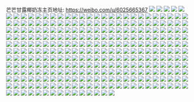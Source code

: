 芒芒甘露椰奶冻主页地址: https://weibo.com/u/6025665367 
![](https://wx4.sinaimg.cn/mw2000/006zN4P5ly1h91ek6rsynj32c0340x6p.jpg) 
![](https://wx4.sinaimg.cn/mw2000/006zN4P5ly1h915ytsw83j32c0340x6q.jpg) 
![](https://wx4.sinaimg.cn/mw2000/006zN4P5ly1h915yuo08lj32eo37kkjm.jpg) 
![](https://wx4.sinaimg.cn/mw2000/006zN4P5ly1h915yvyzsdj32c0340hdt.jpg) 
![](https://wx4.sinaimg.cn/mw2000/006zN4P5ly1h919yi8rr4j32c03407wi.jpg) 
![](https://wx4.sinaimg.cn/mw2000/006zN4P5ly1h915ymzxd2j32c0340hdv.jpg) 
![](https://wx4.sinaimg.cn/mw2000/006zN4P5ly1h915yln3gbj32eo37ke85.jpg) 
![](https://wx4.sinaimg.cn/mw2000/006zN4P5ly1h919k9zklnj31mk37kqv6.jpg) 
![](https://wx4.sinaimg.cn/mw2000/006zN4P5ly1h915yvb3nlj32c0340kjl.jpg) 
![](https://wx4.sinaimg.cn/mw2000/006zN4P5ly1h916vf7fzzj32c02c0npd.jpg) 
![](https://wx4.sinaimg.cn/mw2000/006zN4P5ly1h915yom8edj32c0340u11.jpg) 
![](https://wx4.sinaimg.cn/mw2000/006zN4P5ly1h919t1aq8wj32c02c01ky.jpg) 
![](https://wx4.sinaimg.cn/mw2000/006zN4P5gy1h901e8mv4wj32eo37ke84.jpg) 
![](https://wx4.sinaimg.cn/mw2000/006zN4P5gy1h901e241wuj32eo37k4qu.jpg) 
![](https://wx4.sinaimg.cn/mw2000/006zN4P5gy1h901eh7r5lj30uka6bu13.jpg) 
![](https://wx4.sinaimg.cn/mw2000/006zN4P5gy1h901dmxqkdj32c0340hdw.jpg) 
![](https://wx4.sinaimg.cn/mw2000/006zN4P5gy1h90227ysc2j30u0140dvy.jpg) 
![](https://wx4.sinaimg.cn/mw2000/006zN4P5gy1h9047lapclj32c0340x6t.jpg) 
![](https://wx4.sinaimg.cn/mw2000/006zN4P5gy1h901ejpnwij33402c04qr.jpg) 
![](https://wx4.sinaimg.cn/mw2000/006zN4P5gy1h901dhzl1cj33402c0qv9.jpg) 
![](https://wx4.sinaimg.cn/mw2000/006zN4P5gy1h901dqvkuuj32c03404qq.jpg) 
![](https://wx4.sinaimg.cn/mw2000/006zN4P5gy1h904d77m0aj31sc2dsqv7.jpg) 
![](https://wx4.sinaimg.cn/mw2000/006zN4P5gy1h8z21w3xcgj30uk6s7b2c.jpg) 
![](https://wx4.sinaimg.cn/mw2000/006zN4P5gy1h8z1zeennmj32c0340qv7.jpg) 
![](https://wx4.sinaimg.cn/mw2000/006zN4P5gy1h8z20xolw0j32c0340u0y.jpg) 
![](https://wx4.sinaimg.cn/mw2000/006zN4P5gy1h8z1xagx2wj32eo37kb2b.jpg) 
![](https://wx4.sinaimg.cn/mw2000/006zN4P5gy1h8z1y3awqjj32eo37ku10.jpg) 
![](https://wx4.sinaimg.cn/mw2000/006zN4P5gy1h8z1yr41jcj32eo37ke84.jpg) 
![](https://wx4.sinaimg.cn/mw2000/006zN4P5gy1h8z1zlow9ej32c0340npe.jpg) 
![](https://wx4.sinaimg.cn/mw2000/006zN4P5gy1h8z22faqb4j32c0340u0y.jpg) 
![](https://wx4.sinaimg.cn/mw2000/006zN4P5gy1h8z22zw2ipj32c03404qs.jpg) 
![](https://wx4.sinaimg.cn/mw2000/006zN4P5gy1h8z23b52zmj31j521j7wi.jpg) 
![](https://wx4.sinaimg.cn/mw2000/006zN4P5ly1h8pw8d0aq8j306o06ojrr.jpg) 
![](https://wx4.sinaimg.cn/mw2000/006zN4P5ly1h8nh9cjh7qj32c0340npe.jpg) 
![](https://wx4.sinaimg.cn/mw2000/006zN4P5ly1h8nhbcu8gvj32c0340kjm.jpg) 
![](https://wx4.sinaimg.cn/mw2000/006zN4P5ly1h8mbnwys33j32c0340kjm.jpg) 
![](https://wx4.sinaimg.cn/mw2000/006zN4P5ly1h8jjkbme6pj30u00tkdlt.jpg) 
![](https://wx4.sinaimg.cn/mw2000/006zN4P5ly1h8hk8poc1ej32c0340kjn.jpg) 
![](https://wx4.sinaimg.cn/mw2000/006zN4P5ly1h8gh7fzu8vj31kw1kwant.jpg) 
![](https://wx4.sinaimg.cn/mw2000/006zN4P5ly1h8d2lrvhelj32c0340qv6.jpg) 
![](https://wx4.sinaimg.cn/mw2000/006zN4P5ly1h8au2nt32zj30u0140n4r.jpg) 
![](https://wx4.sinaimg.cn/mw2000/006zN4P5ly1h8aua7ih16j30u0140wnu.jpg) 
![](https://wx4.sinaimg.cn/mw2000/006zN4P5ly1h8au9kk57rj30u0140qaq.jpg) 
![](https://wx4.sinaimg.cn/mw2000/006zN4P5ly1h88ezfrhf1j30u0140ahl.jpg) 
![](https://wx4.sinaimg.cn/mw2000/006zN4P5ly1h7vgcg2qakj32c03407wi.jpg) 
![](https://wx4.sinaimg.cn/mw2000/006zN4P5ly1h7vgccy5vbj32c0340npe.jpg) 
![](https://wx4.sinaimg.cn/mw2000/006zN4P5ly1h7vgcepkcfj32c0340hdu.jpg) 
![](https://wx4.sinaimg.cn/mw2000/006zN4P5ly1h7vtvqaolbj30zo1hinpe.jpg) 
![](https://wx4.sinaimg.cn/mw2000/006zN4P5gy1h7v5atsc4pj32dr36ce84.jpg) 
![](https://wx4.sinaimg.cn/mw2000/006zN4P5gy1h7v5bkmuiqj32c0340u0y.jpg) 
![](https://wx4.sinaimg.cn/mw2000/006zN4P5gy1h7v5avojh8j32c03401kz.jpg) 
![](https://wx4.sinaimg.cn/mw2000/006zN4P5gy1h7v5bcpjl3j32dr36cu10.jpg) 
![](https://wx4.sinaimg.cn/mw2000/006zN4P5gy1h7v5b4biovj32c03407wj.jpg) 
![](https://wx4.sinaimg.cn/mw2000/006zN4P5gy1h7v5aneryuj32dr36ce83.jpg) 
![](https://wx4.sinaimg.cn/mw2000/006zN4P5gy1h7v5b2cd0aj32c0340x6r.jpg) 
![](https://wx4.sinaimg.cn/mw2000/006zN4P5gy1h7v5c1jg17j32c0340e83.jpg) 
![](https://wx4.sinaimg.cn/mw2000/006zN4P5gy1h7v5ay1dbnj336c36c7wj.jpg) 
![](https://wx4.sinaimg.cn/mw2000/006zN4P5gy1h7v5bgubrbj32c0340qv5.jpg) 
![](https://wx4.sinaimg.cn/mw2000/006zN4P5gy1h7v5bv60rkj31xv1xvnpd.jpg) 
![](https://wx4.sinaimg.cn/mw2000/006zN4P5gy1h7v5by9l64j32c0340u0x.jpg) 
![](https://wx4.sinaimg.cn/mw2000/006zN4P5gy1h7v5qtdszmj30u0140wsm.jpg) 
![](https://wx4.sinaimg.cn/mw2000/006zN4P5ly1h7pibldmktj30qo0pmdjh.jpg) 
![](https://wx4.sinaimg.cn/mw2000/006zN4P5ly1h7mc53xl2kj31xa2keb29.jpg) 
![](https://wx4.sinaimg.cn/mw2000/006zN4P5ly1h7mc562lioj32c03407wj.jpg) 
![](https://wx4.sinaimg.cn/mw2000/006zN4P5ly1h7kvg67fq2j32c03401ky.jpg) 
![](https://wx4.sinaimg.cn/mw2000/006zN4P5ly1h7kvegeywjj30zo256wg5.jpg) 
![](https://wx4.sinaimg.cn/mw2000/006zN4P5ly1h7hesif2x8j30xf0p2my6.jpg) 
![](https://wx4.sinaimg.cn/mw2000/006zN4P5ly1h7glxah53gj32c0340x6t.jpg) 
![](https://wx4.sinaimg.cn/mw2000/006zN4P5ly1h7glxh0qq7j32c03404qs.jpg) 
![](https://wx4.sinaimg.cn/mw2000/006zN4P5ly1h7gh6im90oj30zo254q8z.jpg) 
![](https://wx4.sinaimg.cn/mw2000/006zN4P5ly1h7gh6pizosj32c0340npe.jpg) 
![](https://wx4.sinaimg.cn/mw2000/006zN4P5ly1h7gh6rb2j1j32c03401l0.jpg) 
![](https://wx4.sinaimg.cn/mw2000/006zN4P5ly1h7gh7ac8doj32c03401kz.jpg) 
![](https://wx4.sinaimg.cn/mw2000/006zN4P5ly1h7gh798tn6j32c0340hdu.jpg) 
![](https://wx4.sinaimg.cn/mw2000/006zN4P5ly1h7gh6ogjz2j32c0340qv6.jpg) 
![](https://wx4.sinaimg.cn/mw2000/006zN4P5ly1h7gh6gs53hj30xc230tus.jpg) 
![](https://wx4.sinaimg.cn/mw2000/006zN4P5ly1h7gh6hq0jzj31lw256kiy.jpg) 
![](https://wx4.sinaimg.cn/mw2000/006zN4P5ly1h7gh6nbe9rj32c0340dtn.jpg) 
![](https://wx4.sinaimg.cn/mw2000/006zN4P5ly1h7gh6i8ifhj31gk256asb.jpg) 
![](https://wx4.sinaimg.cn/mw2000/006zN4P5ly1h7fm4u6mclj30u00rm74r.jpg) 
![](https://wx4.sinaimg.cn/mw2000/006zN4P5ly1h7wnqo9kkfj323c2n67wj.jpg) 
![](https://wx4.sinaimg.cn/mw2000/006zN4P5ly1h7wnqs9m9cj32c03407wl.jpg) 
![](https://wx4.sinaimg.cn/mw2000/006zN4P5ly1h7wnquwljwj32c0340u0z.jpg) 
![](https://wx4.sinaimg.cn/mw2000/006zN4P5ly1h7wnqxrxyrj32c0340u10.jpg) 
![](https://wx4.sinaimg.cn/mw2000/006zN4P5ly1h7c2ea82q6j32c0340x6p.jpg) 
![](https://wx4.sinaimg.cn/mw2000/006zN4P5ly1h7c2ebaf59j32c0340u0x.jpg) 
![](https://wx4.sinaimg.cn/mw2000/006zN4P5ly1h7c2edpdcvj32c0340npe.jpg) 
![](https://wx4.sinaimg.cn/mw2000/006zN4P5ly1h7c2mtk8cmj32c0340qv6.jpg) 
![](https://wx4.sinaimg.cn/mw2000/006zN4P5ly1h7c2kg4j1mj32c03401kz.jpg) 
![](https://wx4.sinaimg.cn/mw2000/006zN4P5ly1h7c2ki6340j32c0340kjm.jpg) 
![](https://wx4.sinaimg.cn/mw2000/006zN4P5ly1h7c2kjutkpj32c0340npd.jpg) 
![](https://wx4.sinaimg.cn/mw2000/006zN4P5ly1h7c2klckdkj30xc3340wl.jpg) 
![](https://wx4.sinaimg.cn/mw2000/006zN4P5ly1h7c2et4azwj313w1h8x6q.jpg) 
![](https://wx4.sinaimg.cn/mw2000/006zN4P5ly1h7b07dz3ngj32c03417wk.jpg) 
![](https://wx4.sinaimg.cn/mw2000/006zN4P5ly1h6ywau7byhj31400u0mxw.jpg) 
![](https://wx4.sinaimg.cn/mw2000/006zN4P5ly1h6wui3o4gcj30ukakfu10.jpg) 
![](https://wx4.sinaimg.cn/mw2000/006zN4P5ly1h6wui9mubij30uk91yqjl.jpg) 
![](https://wx4.sinaimg.cn/mw2000/006zN4P5ly1h6wuhordb1j30xc3pc4qr.jpg) 
![](https://wx4.sinaimg.cn/mw2000/006zN4P5ly1h6wuht9l43j32c0340e82.jpg) 
![](https://wx4.sinaimg.cn/mw2000/006zN4P5ly1h6wvess08ij315o34kdyq.jpg) 
![](https://wx4.sinaimg.cn/mw2000/006zN4P5ly1h6wuhrwwa6j322g2ranpe.jpg) 
![](https://wx4.sinaimg.cn/mw2000/006zN4P5ly1h6wv16r3ztj32dr36anpd.jpg) 
![](https://wx4.sinaimg.cn/mw2000/006zN4P5ly1h6wvj53hd2j32c0340npf.jpg) 
![](https://wx4.sinaimg.cn/mw2000/006zN4P5ly1h6vx4a46ryj32c0340hdv.jpg) 
![](https://wx4.sinaimg.cn/mw2000/006zN4P5ly1h6vx66bnwfj30u0140dta.jpg) 
![](https://wx4.sinaimg.cn/mw2000/006zN4P5ly1h6vx4bhdkpj32c0340b2a.jpg) 
![](https://wx4.sinaimg.cn/mw2000/006zN4P5ly1h6vx4davrgj32c03407wk.jpg) 
![](https://wx4.sinaimg.cn/mw2000/006zN4P5ly1h6vx589uaej32c0340hdu.jpg) 
![](https://wx4.sinaimg.cn/mw2000/006zN4P5ly1h6vx432r2uj30uk5nqhdw.jpg) 
![](https://wx4.sinaimg.cn/mw2000/006zN4P5ly1h6vx47zraxj32jr3efu0z.jpg) 
![](https://wx4.sinaimg.cn/mw2000/006zN4P5ly1h6vy35dkw3j30v41jcwlu.jpg) 
![](https://wx4.sinaimg.cn/mw2000/006zN4P5ly1h81brqopttj325e2v61ky.jpg) 
![](https://wx4.sinaimg.cn/mw2000/006zN4P5ly1h6vhel1kugj31qo2bk1ky.jpg) 
![](https://wx4.sinaimg.cn/mw2000/006zN4P5ly1h6vheog1h3j30u01sw7ej.jpg) 
![](https://wx4.sinaimg.cn/mw2000/006zN4P5ly1h6vhgfmy16j32c0340kjm.jpg) 
![](https://wx4.sinaimg.cn/mw2000/006zN4P5ly1h6vhenqpauj336c2drnpe.jpg) 
![](https://wx4.sinaimg.cn/mw2000/006zN4P5ly1h6vhglzecej32c0340jxg.jpg) 
![](https://wx4.sinaimg.cn/mw2000/006zN4P5ly1h6vhgptbzrj32c03404m1.jpg) 
![](https://wx4.sinaimg.cn/mw2000/006zN4P5ly1h6vhevjc1fj32c0340e84.jpg) 
![](https://wx4.sinaimg.cn/mw2000/006zN4P5ly1h6vhejqdkmj32c0340b2c.jpg) 
![](https://wx4.sinaimg.cn/mw2000/006zN4P5ly1h6vhgu9zrkj32jp3ec19n.jpg) 
![](https://wx4.sinaimg.cn/mw2000/006zN4P5ly1h6vhgeb00aj32c0340x6q.jpg) 
![](https://wx4.sinaimg.cn/mw2000/006zN4P5ly1h6vheyomwmj32dp36cqm8.jpg) 
![](https://wx4.sinaimg.cn/mw2000/006zN4P5ly1h6vhf013kfj32c03407wi.jpg) 
![](https://wx4.sinaimg.cn/mw2000/006zN4P5ly1h6uv7y9uhgj31q832oe83.jpg) 
![](https://wx4.sinaimg.cn/mw2000/006zN4P5ly1h6uv7t1hzsj31q832o1kz.jpg) 
![](https://wx4.sinaimg.cn/mw2000/006zN4P5ly1h6uo818n79j32c0340e82.jpg) 
![](https://wx4.sinaimg.cn/mw2000/006zN4P5ly1h6uo7vewwlj32c0340qva.jpg) 
![](https://wx4.sinaimg.cn/mw2000/006zN4P5ly1h6uo78se0oj32c0340qv7.jpg) 
![](https://wx4.sinaimg.cn/mw2000/006zN4P5ly1h6uo7jnjbnj32dp36cnpf.jpg) 
![](https://wx4.sinaimg.cn/mw2000/006zN4P5ly1h6uo7p2ru0j30uk7x7npg.jpg) 
![](https://wx4.sinaimg.cn/mw2000/006zN4P5ly1h6uo7yiazrj327c36cu0z.jpg) 
![](https://wx4.sinaimg.cn/mw2000/006zN4P5ly1h6uo8dwvjsj32c03407wh.jpg) 
![](https://wx4.sinaimg.cn/mw2000/006zN4P5ly1h6uo88c4hlj336c36ce85.jpg) 
![](https://wx4.sinaimg.cn/mw2000/006zN4P5ly1h6uo8izx5nj32jr3efkjn.jpg) 
![](https://wx4.sinaimg.cn/mw2000/006zN4P5ly1h6uo76iv9ej32c0340khp.jpg) 
![](https://wx4.sinaimg.cn/mw2000/006zN4P5ly1h6u05e5zknj32812ypu0x.jpg) 
![](https://wx4.sinaimg.cn/mw2000/006zN4P5ly1h6u02j3by0j32c0340hdt.jpg) 
![](https://wx4.sinaimg.cn/mw2000/006zN4P5ly1h6tau0c2nnj32c0340kjl.jpg) 
![](https://wx4.sinaimg.cn/mw2000/006zN4P5ly1h6q26kxtitj32c03404qq.jpg) 
![](https://wx4.sinaimg.cn/mw2000/006zN4P5ly1h6q1vk7ahlj32c03407wk.jpg) 
![](https://wx4.sinaimg.cn/mw2000/006zN4P5ly1h6q21b3q1fj32jr3efjy2.jpg) 
![](https://wx4.sinaimg.cn/mw2000/006zN4P5ly1h6q1vnvvhxj336c36cdzq.jpg) 
![](https://wx4.sinaimg.cn/mw2000/006zN4P5ly1h6q1vx6sp6j32c0340u0x.jpg) 
![](https://wx4.sinaimg.cn/mw2000/006zN4P5ly1h6q1vq8m0fj3340340x6p.jpg) 
![](https://wx4.sinaimg.cn/mw2000/006zN4P5ly1h6q1vru873j32c03404qr.jpg) 
![](https://wx4.sinaimg.cn/mw2000/006zN4P5ly1h6q1vv7znpj32c0340u0y.jpg) 
![](https://wx4.sinaimg.cn/mw2000/006zN4P5ly1h6nwbdfmx0j32c03401ky.jpg) 
![](https://wx4.sinaimg.cn/mw2000/006zN4P5ly1h6nwgntrknj336c2drb2a.jpg) 
![](https://wx4.sinaimg.cn/mw2000/006zN4P5ly1h6nwh5fik3j30u0140wfq.jpg) 
![](https://wx4.sinaimg.cn/mw2000/006zN4P5ly1h6nwh4va47j30u0140akn.jpg) 
![](https://wx4.sinaimg.cn/mw2000/006zN4P5ly1h6ki7ojnw1j30u0140gmg.jpg) 
![](https://wx4.sinaimg.cn/mw2000/006zN4P5ly1h6ki7o88njj30u014047i.jpg) 
![](https://wx4.sinaimg.cn/mw2000/006zN4P5ly1h6j4mrk6m2j30zo1hih1s.jpg) 
![](https://wx4.sinaimg.cn/mw2000/006zN4P5ly1h6j4mkqia3j32c0340gtn.jpg) 
![](https://wx4.sinaimg.cn/mw2000/006zN4P5ly1h6j4mn8hgtj31j02aiqv5.jpg) 
![](https://wx4.sinaimg.cn/mw2000/006zN4P5ly1h6j4mpd9zhj32c0340x6p.jpg) 
![](https://wx4.sinaimg.cn/mw2000/006zN4P5ly1h6j4mqlllfj32c0340qv5.jpg) 
![](https://wx4.sinaimg.cn/mw2000/006zN4P5ly1h6j4nj3cxtj336c2drx6p.jpg) 
![](https://wx4.sinaimg.cn/mw2000/006zN4P5ly1h6j4mlgx84j32c03404qq.jpg) 
![](https://wx4.sinaimg.cn/mw2000/006zN4P5ly1h6j4pw5h5qj30u01nnk4n.jpg) 
![](https://wx4.sinaimg.cn/mw2000/006zN4P5ly1h6j50uyxnxj336c36c1kz.jpg) 
![](https://wx4.sinaimg.cn/mw2000/006zN4P5ly1h6j50n54tcj33402c0nhb.jpg) 
![](https://wx4.sinaimg.cn/mw2000/006zN4P5ly1h6gsnrm3zwj30tz1o775x.jpg) 
![](https://wx4.sinaimg.cn/mw2000/006zN4P5ly1h6gsnrxktgj30u01nhabp.jpg) 
![](https://wx4.sinaimg.cn/mw2000/006zN4P5ly1h6gsq0yyxhj30u01nlqa2.jpg) 
![](https://wx4.sinaimg.cn/mw2000/006zN4P5ly1h6gsq1bp67j30u01nwwg2.jpg) 
![](https://wx4.sinaimg.cn/mw2000/006zN4P5ly1h62rehlv0zj31kw2dcgwp.jpg) 
![](https://wx4.sinaimg.cn/mw2000/006zN4P5ly1h62reo5xfpj31kw2dcjzl.jpg) 
![](https://wx4.sinaimg.cn/mw2000/006zN4P5ly1h62rerxehjj31kw2dcahe.jpg) 
![](https://wx4.sinaimg.cn/mw2000/006zN4P5ly1h62rgyssyhj32c0340kjm.jpg) 
![](https://wx4.sinaimg.cn/mw2000/006zN4P5ly1h62rh402xjj32c0340qv6.jpg) 
![](https://wx4.sinaimg.cn/mw2000/006zN4P5ly1h62rhdxr19j32c0340u0z.jpg) 
![](https://wx4.sinaimg.cn/mw2000/006zN4P5ly1h62rhvtvcsj32c0340u11.jpg) 
![](https://wx4.sinaimg.cn/mw2000/006zN4P5ly1h62rgu5163j32c03404qr.jpg) 
![](https://wx4.sinaimg.cn/mw2000/006zN4P5ly1h62rinm1u8j32c0340kjm.jpg) 
![](https://wx4.sinaimg.cn/mw2000/006zN4P5ly1h62riq24suj32c0340qv6.jpg) 
![](https://wx4.sinaimg.cn/mw2000/006zN4P5ly1h62riry7anj32c0340x6q.jpg) 
![](https://wx4.sinaimg.cn/mw2000/006zN4P5ly1h62rmiq61pj32c0340qv6.jpg) 
![](https://wx4.sinaimg.cn/mw2000/006zN4P5ly1h62rkfkd7vj32c0340hdu.jpg) 
![](https://wx4.sinaimg.cn/mw2000/006zN4P5ly1h62rn3cb6yj335s2dcx6r.jpg) 
![](https://wx4.sinaimg.cn/mw2000/006zN4P5ly1h62rndxkiwj32c03404qq.jpg) 
![](https://wx4.sinaimg.cn/mw2000/006zN4P5ly1h62ik136h3j32c0340b2b.jpg) 
![](https://wx4.sinaimg.cn/mw2000/006zN4P5ly1h61x8h8mi3j310y17pwla.jpg) 
![](https://wx4.sinaimg.cn/mw2000/006zN4P5ly1h61po7cliaj30tu13u101.jpg) 
![](https://wx4.sinaimg.cn/mw2000/006zN4P5ly1h5wt8j071zj32c0340b29.jpg) 
![](https://wx4.sinaimg.cn/mw2000/006zN4P5ly1h5tltyy43yj32c0340qv5.jpg) 
![](https://wx4.sinaimg.cn/mw2000/006zN4P5ly1h5q8gmtiskj30zo2561ky.jpg) 
![](https://wx4.sinaimg.cn/mw2000/006zN4P5ly1h5oworihmjj32bz340u0y.jpg) 
![](https://wx4.sinaimg.cn/mw2000/006zN4P5ly1h5owom662hj32bz340hdv.jpg) 
![](https://wx4.sinaimg.cn/mw2000/006zN4P5ly1h5owoiqpkcj32hq3bnb2b.jpg) 
![](https://wx4.sinaimg.cn/mw2000/006zN4P5ly1h5owoozt1mj32hq3bn4qr.jpg) 
![](https://wx4.sinaimg.cn/mw2000/006zN4P5ly1h5owoadqn5j32bz3404qr.jpg) 
![](https://wx4.sinaimg.cn/mw2000/006zN4P5ly1h5owo77ftkj32by340b2b.jpg) 
![](https://wx4.sinaimg.cn/mw2000/006zN4P5ly1h5owofx13kj32bz340u0y.jpg) 
![](https://wx4.sinaimg.cn/mw2000/006zN4P5ly1h5owodg3cdj32bz340b2b.jpg) 
![](https://wx4.sinaimg.cn/mw2000/006zN4P5ly1h5owraygm9j31kw1vb7wh.jpg) 
![](https://wx4.sinaimg.cn/mw2000/006zN4P5ly1h5owre5pv2j31kw1vb4qp.jpg) 
![](https://wx4.sinaimg.cn/mw2000/006zN4P5ly1h5owr9o6shj31kw1vb1kx.jpg) 
![](https://wx4.sinaimg.cn/mw2000/006zN4P5ly1h5owv3gswdj31kw1vbb29.jpg) 
![](https://wx4.sinaimg.cn/mw2000/006zN4P5ly1h5owr9204rj31kw1vb4qp.jpg) 
![](https://wx4.sinaimg.cn/mw2000/006zN4P5ly1h5owrd1mdbj31kw1vb4qp.jpg) 
![](https://wx4.sinaimg.cn/mw2000/006zN4P5ly1h5owrdkvzgj31kw1vbb29.jpg) 
![](https://wx4.sinaimg.cn/mw2000/006zN4P5ly1h5owrfikdej31o02801ky.jpg) 
![](https://wx4.sinaimg.cn/mw2000/006zN4P5ly1h5owujk3hcj31jk111kep.jpg) 
![](https://wx4.sinaimg.cn/mw2000/006zN4P5ly1h5owv13kdoj30zo1qc7wi.jpg) 
![](https://wx4.sinaimg.cn/mw2000/006zN4P5gy1h5mqnk9id7j30zo256u0x.jpg) 
![](https://wx4.sinaimg.cn/mw2000/006zN4P5ly1h5lgbg1pdoj32gn3401kz.jpg) 
![](https://wx4.sinaimg.cn/mw2000/006zN4P5ly1h5laww8rmij32c0340kjm.jpg) 
![](https://wx4.sinaimg.cn/mw2000/006zN4P5ly1h5j52iw936j30zo256myz.jpg) 
![](https://wx4.sinaimg.cn/mw2000/006zN4P5ly1h5i3rh4ukfj32c03401ky.jpg) 
![](https://wx4.sinaimg.cn/mw2000/006zN4P5ly1h5gmg65a5cj32c03407wi.jpg) 
![](https://wx4.sinaimg.cn/mw2000/006zN4P5ly1h5gu55ligoj30q31ni7bm.jpg) 
![](https://wx4.sinaimg.cn/mw2000/006zN4P5ly1h5gmfx0yw6j30uk6sg4qs.jpg) 
![](https://wx4.sinaimg.cn/mw2000/006zN4P5ly1h5gmg331eqj30xc4xse83.jpg) 
![](https://wx4.sinaimg.cn/mw2000/006zN4P5ly1h5gmg4bmfkj32c0340qv5.jpg) 
![](https://wx4.sinaimg.cn/mw2000/006zN4P5ly1h5gmgijthqj32c0340qv5.jpg) 
![](https://wx4.sinaimg.cn/mw2000/006zN4P5ly1h5gu7c8ugjj30sy1fhdqf.jpg) 
![](https://wx4.sinaimg.cn/mw2000/006zN4P5ly1h5gu9l3d6oj30u01g9q7x.jpg) 
![](https://wx4.sinaimg.cn/mw2000/006zN4P5ly1h5guo5w41nj30zo1enb29.jpg) 
![](https://wx4.sinaimg.cn/mw2000/006zN4P5gy1h5djq8ye0nj30uka6okjp.jpg) 
![](https://wx4.sinaimg.cn/mw2000/006zN4P5gy1h5djpbmlzpj32gn340qv5.jpg) 
![](https://wx4.sinaimg.cn/mw2000/006zN4P5gy1h5djpq1fg0j30uka6o4qu.jpg) 
![](https://wx4.sinaimg.cn/mw2000/006zN4P5gy1h5djprs8rmj32c0340npd.jpg) 
![](https://wx4.sinaimg.cn/mw2000/006zN4P5gy1h5cgx24y74j32c0340x6q.jpg) 
![](https://wx4.sinaimg.cn/mw2000/006zN4P5ly1h4y73b7r4vj30u01hcdl4.jpg) 
![](https://wx4.sinaimg.cn/mw2000/006zN4P5ly1h4y73auajqj30u01hcjwp.jpg) 
![](https://wx4.sinaimg.cn/mw2000/006zN4P5ly1h4y73bybglj30u01hcdkx.jpg) 
![](https://wx4.sinaimg.cn/mw2000/006zN4P5ly1h4x8a8icvvj32c0340npe.jpg) 
![](https://wx4.sinaimg.cn/mw2000/006zN4P5ly1h4o4jmzfp0j32c0340u0x.jpg) 
![](https://wx4.sinaimg.cn/mw2000/006zN4P5ly1h4l7lea1x1j30u00qa0vi.jpg) 
![](https://wx4.sinaimg.cn/mw2000/006zN4P5ly1h4l7lm43bqj30u00yugpo.jpg) 
![](https://wx4.sinaimg.cn/mw2000/006zN4P5ly1h4k1yqv72rj30u00qq41b.jpg) 
![](https://wx4.sinaimg.cn/mw2000/006zN4P5ly1h4joe9qnoej31jk15f7wh.jpg) 
![](https://wx4.sinaimg.cn/mw2000/006zN4P5ly1h4ekqic6c6j30u00xd1b3.jpg) 
![](https://wx4.sinaimg.cn/mw2000/006zN4P5ly1h4ebava8doj30q20z9tcn.jpg) 
![](https://wx4.sinaimg.cn/mw2000/006zN4P5ly1h4cj4tv7zzj30uk59a7wi.jpg) 
![](https://wx4.sinaimg.cn/mw2000/006zN4P5ly1h4cimcdj5nj30xc4ri1ky.jpg) 
![](https://wx4.sinaimg.cn/mw2000/006zN4P5ly1h4cimlqunsj30uk6iau0z.jpg) 
![](https://wx4.sinaimg.cn/mw2000/006zN4P5ly1h4cimg9d02j30uk91yx6s.jpg) 
![](https://wx4.sinaimg.cn/mw2000/006zN4P5ly1h4ciuomz5xj32c03407wh.jpg) 
![](https://wx4.sinaimg.cn/mw2000/006zN4P5ly1h4cimea0f9j31sc2ds7wh.jpg) 
![](https://wx4.sinaimg.cn/mw2000/006zN4P5ly1h4cimj1z1mj30uk5mn4qq.jpg) 
![](https://wx4.sinaimg.cn/mw2000/006zN4P5ly1h4ciupx0wuj31q02aoqv5.jpg) 
![](https://wx4.sinaimg.cn/mw2000/006zN4P5ly1h4ciur8v8sj30zo1hiu0x.jpg) 
![](https://wx4.sinaimg.cn/mw2000/006zN4P5ly1h4ciusx73gj30zo1hihdt.jpg) 
![](https://wx4.sinaimg.cn/mw2000/006zN4P5gy1h4adkl7bqbj30m713ydol.jpg) 
![](https://wx4.sinaimg.cn/mw2000/006zN4P5gy1h4admv32c1j30mi18lwor.jpg) 
![](https://wx4.sinaimg.cn/mw2000/006zN4P5gy1h4adkmawlaj30ma13qn5y.jpg) 
![](https://wx4.sinaimg.cn/mw2000/006zN4P5gy1h4adkkekxoj30lz0jbgpl.jpg) 
![](https://wx4.sinaimg.cn/mw2000/006zN4P5gy1h4952l0qt9j322n3401kz.jpg) 
![](https://wx4.sinaimg.cn/mw2000/006zN4P5gy1h4952s2hzaj329235s7wj.jpg) 
![](https://wx4.sinaimg.cn/mw2000/006zN4P5gy1h4952ggu23j32c0340b29.jpg) 
![](https://wx4.sinaimg.cn/mw2000/006zN4P5gy1h495d5g2g4j31r02c0x4e.jpg) 
![](https://wx4.sinaimg.cn/mw2000/006zN4P5gy1h495e7k24pj32c0340x6p.jpg) 
![](https://wx4.sinaimg.cn/mw2000/006zN4P5gy1h495318y1uj31v52hjb2a.jpg) 
![](https://wx4.sinaimg.cn/mw2000/006zN4P5ly1h46sfhe93jj30u01n8drq.jpg) 
![](https://wx4.sinaimg.cn/mw2000/006zN4P5ly1h46i5b1togj30u00u0n1p.jpg) 
![](https://wx4.sinaimg.cn/mw2000/006zN4P5ly1h45mnv3k3xj31cf22jqlt.jpg) 
![](https://wx4.sinaimg.cn/mw2000/006zN4P5ly1h459fekpxij30u01fs7kw.jpg) 
![](https://wx4.sinaimg.cn/mw2000/006zN4P5ly1h3w8bz7ybcj30uk7n11kz.jpg) 
![](https://wx4.sinaimg.cn/mw2000/006zN4P5ly1h3w90q0h0xj30uk8rru0y.jpg) 
![](https://wx4.sinaimg.cn/mw2000/006zN4P5ly1h3w8m634qaj30u0140ncd.jpg) 
![](https://wx4.sinaimg.cn/mw2000/006zN4P5ly1h3w8bvuokpj31sv2eh1kx.jpg) 
![](https://wx4.sinaimg.cn/mw2000/006zN4P5ly1h3w8bwvii4j32282qzx6q.jpg) 
![](https://wx4.sinaimg.cn/mw2000/006zN4P5ly1h3w8bxyl3kj31u12g14qq.jpg) 
![](https://wx4.sinaimg.cn/mw2000/006zN4P5ly1h3w8c06ecbj32c0340e82.jpg) 
![](https://wx4.sinaimg.cn/mw2000/006zN4P5ly1h3w91fusyuj30u02pi4qp.jpg) 
![](https://wx4.sinaimg.cn/mw2000/006zN4P5ly1h3w8dyw9iyj30uk9ovx6s.jpg) 
![](https://wx4.sinaimg.cn/mw2000/006zN4P5gy1h3u1q6z347j32c030vx6p.jpg) 
![](https://wx4.sinaimg.cn/mw2000/006zN4P5gy1h3u1q4kcoqj322u2rse83.jpg) 
![](https://wx4.sinaimg.cn/mw2000/006zN4P5gy1h3u1rfiymvj32c0340u0y.jpg) 
![](https://wx4.sinaimg.cn/mw2000/006zN4P5ly1h3qicul6dfj30uk5imb2a.jpg) 
![](https://wx4.sinaimg.cn/mw2000/006zN4P5ly1h3qicxn73lj32c0340qv6.jpg) 
![](https://wx4.sinaimg.cn/mw2000/006zN4P5ly1h3qiczoztqj32c03401kx.jpg) 
![](https://wx4.sinaimg.cn/mw2000/006zN4P5ly1h3qid08veuj322o340npd.jpg) 
![](https://wx4.sinaimg.cn/mw2000/006zN4P5ly1h3qid11b3bj32gn340hdt.jpg) 
![](https://wx4.sinaimg.cn/mw2000/006zN4P5ly1h3qid2l86wj32ya2ya7wk.jpg) 
![](https://wx4.sinaimg.cn/mw2000/006zN4P5ly1h3qifs3vq5j30tu13uaxo.jpg) 
![](https://wx4.sinaimg.cn/mw2000/006zN4P5ly1h3qid3gdrjj3340340qv5.jpg) 
![](https://wx4.sinaimg.cn/mw2000/006zN4P5ly1h3qid3zxjaj32c0340kjl.jpg) 
![](https://wx4.sinaimg.cn/mw2000/006zN4P5ly1h3lqmovq02j32c03401ky.jpg) 
![](https://wx4.sinaimg.cn/mw2000/006zN4P5ly1h3lqmfx04qj32c03407wl.jpg) 
![](https://wx4.sinaimg.cn/mw2000/006zN4P5ly1h3lqmjbqgpj32c0340qv5.jpg) 
![](https://wx4.sinaimg.cn/mw2000/006zN4P5ly1h3lqmpmyp1j32c0340b2b.jpg) 
![](https://wx4.sinaimg.cn/mw2000/006zN4P5ly1h3lqmh51wej32c0340x6s.jpg) 
![](https://wx4.sinaimg.cn/mw2000/006zN4P5ly1h3lqmiaoaqj32c0340hdw.jpg) 
![](https://wx4.sinaimg.cn/mw2000/006zN4P5ly1h3ie7ie6rnj32c03404qp.jpg) 
![](https://wx4.sinaimg.cn/mw2000/006zN4P5ly1h3ie7q4z6gj32c0340npf.jpg) 
![](https://wx4.sinaimg.cn/mw2000/006zN4P5ly1h3ie7o27jij32c0340u0x.jpg) 
![](https://wx4.sinaimg.cn/mw2000/006zN4P5ly1h3ie7qvb3uj32c0340kjl.jpg) 
![](https://wx4.sinaimg.cn/mw2000/006zN4P5ly1h3ie7mzqjcj32c0340hdy.jpg) 
![](https://wx4.sinaimg.cn/mw2000/006zN4P5ly1h3ie7jikbwj32c0340kjn.jpg) 
![](https://wx4.sinaimg.cn/mw2000/006zN4P5ly1h3ie7owz1xj32c0340qv5.jpg) 
![](https://wx4.sinaimg.cn/mw2000/006zN4P5ly1h3ie7hx04qj31q42at1df.jpg) 
